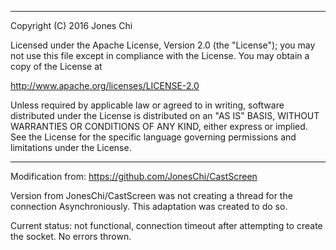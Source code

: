 ------------------------------------------------------------------------
Copyright (C) 2016 Jones Chi

Licensed under the Apache License, Version 2.0 (the "License");
you may not use this file except in compliance with the License.
You may obtain a copy of the License at

http://www.apache.org/licenses/LICENSE-2.0

Unless required by applicable law or agreed to in writing, software
distributed under the License is distributed on an "AS IS" BASIS,
WITHOUT WARRANTIES OR CONDITIONS OF ANY KIND, either express or implied.
See the License for the specific language governing permissions and
limitations under the License.

-------------------------------------------------------------------------
Modification from: https://github.com/JonesChi/CastScreen

Version from JonesChi/CastScreen was not creating a thread for the connection Asynchroniously. 
This adaptation was created to do so.

Current status: not functional, connection timeout after attempting to create the socket. No errors thrown.
